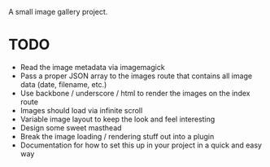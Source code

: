A small image gallery project.

TODO
====

* Read the image metadata via imagemagick 
* Pass a proper JSON array to the images route that contains all image data (date, filename, etc.)
* Use backbone / underscore / html to render the images on the index route
* Images should load via infinite scroll
* Variable image layout to keep the look and feel interesting
* Design some sweet masthead
* Break the image loading / rendering stuff out into a plugin
* Documentation for how to set this up in your project in a quick and easy way